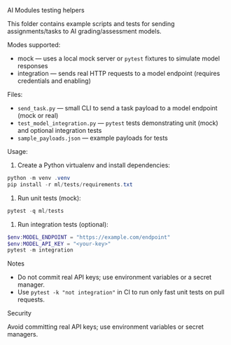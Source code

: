 AI Modules testing helpers

This folder contains example scripts and tests for sending assignments/tasks to AI grading/assessment models.

Modes supported:
- mock — uses a local mock server or `pytest` fixtures to simulate model responses
- integration — sends real HTTP requests to a model endpoint (requires credentials and enabling)

Files:
- `send_task.py` — small CLI to send a task payload to a model endpoint (mock or real)
- `test_model_integration.py` — `pytest` tests demonstrating unit (mock) and optional integration tests
- `sample_payloads.json` — example payloads for tests

Usage:
1. Create a Python virtualenv and install dependencies:

```powershell
python -m venv .venv
pip install -r ml/tests/requirements.txt
```

1. Run unit tests (mock):

```powershell
pytest -q ml/tests
```

1. Run integration tests (optional):

```powershell
$env:MODEL_ENDPOINT = "https://example.com/endpoint"
$env:MODEL_API_KEY = "<your-key>"
pytest -m integration
```

Notes

- Do not commit real API keys; use environment variables or a secret manager.
- Use `pytest -k "not integration"` in CI to run only fast unit tests on pull requests.

Security

Avoid committing real API keys; use environment variables or secret managers.
